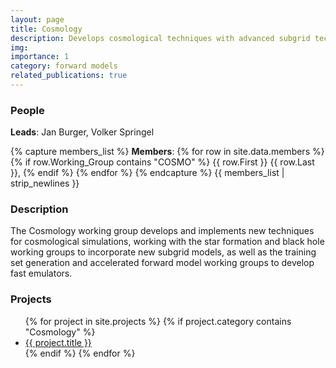```yaml
---
layout: page
title: Cosmology
description: Develops cosmological techniques with advanced subgrid techniques to carry out large cosmological simulations for training and analysis.
img:
importance: 1
category: forward models
related_publications: true
---
```


### People
**Leads**: Jan Burger, Volker Springel

{% capture members_list %}
**Members**: 
{% for row in site.data.members %}
{% if row.Working_Group contains "COSMO" %}
{{ row.First }} {{ row.Last }}, 
{% endif %}
{% endfor %}
{% endcapture %}
{{ members_list | strip_newlines }}


### Description

The Cosmology working group develops and implements new techniques for cosmological simulations, working with the star formation and black hole working groups to incorporate new subgrid models, as well as the training set generation and accelerated forward model working groups to develop fast emulators.


### Projects
<ul>
{% for project in site.projects %}
  {% if project.category contains "Cosmology" %}
    <li><a href="{{ project.url }}">{{ project.title }}</a></li>
  {% endif %}
{% endfor %}
</ul>
